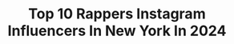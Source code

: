 ---
title: Top 10 Rappers Instagram Influencers In New York In 2024
description: >-
  Find top rappers Instagram influencers in New York in 2024. Most popular hashtags: #newyork #rapper #love #rap.
platform: Instagram
hits: 105
text_top: Identify the top-rated Instagram influencers on inBeat.
text_bottom: Our platform has 105 Instagram influencers like this in New York, United States for you to connect with.
profiles:
  - username: "nrmn.music"
    fullname: >-
      N.R.M.N
    bio: >-
      TC & CB 🌹. JP 🌹. Creative making music and staying out the way.
    location: "United States"
    followers: 2568
    engagement: 1267
    commentsToLikes: 0.208491
    id: ckf5wzdwltrnj0j238d9rsrj8
    verified: false
    hashtags: "#rap, #hiphop, #artist, #music"
  - username: "jamelshabazz"
    fullname: >-
      Jamel Shabazz
    bio: >-
      Curator of insightful images that stimulate and provoke thought. Recipient of the Gordon Parks Award in 2018 for documentary photography.
    location: "United States"
    followers: 120323
    engagement: 259
    commentsToLikes: 0.015195
    id: ck0ub1e36dhit0i19mog7hq5w
    verified: true
    hashtags: "#photography, #posing, #jamelshabazzarchive, #backintheday"
  - username: "power_ghost_"
    fullname: >-
      james st Patrick
    bio: >-
      GHOST/POWER THIS IS A FAN ACCOUNT #50cent #ghostlivesforever #powerbook2ghost #powerstarz #raisingkana#powerbook2 DM FOR PROMO / COLABS.
    location: "United States"
    followers: 59803
    engagement: 343
    commentsToLikes: 0.043171
    id: ckaownl6k9mky0i786j935oko
    verified: false
    hashtags: "#omarihardwick, #ghost, #teamghost, #lelaloren"
  - username: "trustn"
    fullname: >-
      𝗧𝗵𝗲 𝗟𝗼𝘀𝘁 𝗕𝗼𝘆®🗡
    bio: >-
      ➼ LA📌 ➼ Chairman of @lboyholdings🎒 ➼ Publicity | Branding | Digital Marketing | Ecom📧 ➼ Words @forbes @entrepreneur📝
    location: "United States"
    followers: 135000
    engagement: 469
    commentsToLikes: 0.023206
    id: ck15pdrwvxdv20i19efy32sj1
    verified: true
    hashtags: "#artist, #pr, #lostboys, #photography"
  - username: "tonyglausi"
    fullname: >-
      Tony Glausi
    bio: >-
      trumpeter keyboardist singer songwriter producer lover EVERYTHING AT ONCE pre-order now!!! ↙️
    location: "United States"
    followers: 34312
    engagement: 204
    commentsToLikes: 0.028950
    id: ck5hrll70v2hm0i11wu8lsqha
    verified: true
    hashtags: "#everythingatonce, #songwriter, #rnb, #artist"
  - username: "toniiboii_jigg"
    fullname: >-
      Tonii Boii
    bio: >-
      🛑DEAD & GONE FT @spotemgottem ❌ @kuttemreese_ 🛑GETUPBOOSIE‼️ 🛑BOOK toniiboiibooking@gmail.com @448musicgroup @empire 🚧 PAGE UNDER CONSTRUCTION
    location: "United States"
    followers: 58760
    engagement: 138
    commentsToLikes: 0.098406
    id: ck5hczi1hkpsf0i111udrrj8d
    verified: true
    hashtags: "#448, #empire, #getupboosie, #saycheese"
  - username: "gsteezybeats"
    fullname: >-
      G-STEEZY BEATS
    bio: >-
      UNSIGNED MUSIC PRODUCER FROM THE BAY 💣Hiphop/Rap/RnB💣 🔥Mission District, SF, CA🔥 🌊Made radio waves #2019🌊 🧿Link is 👇🏼 below for purchase🧿
    location: "United States"
    followers: 2642
    engagement: 1814
    commentsToLikes: 0.023949
    id: ck13b72hmu02c0i19krh423sy
    verified: false
    hashtags: "#productionstudio, #atlanta, #needbeats, #musicproducer"
  - username: "indiachristin"
    fullname: >-
      India Christin Lane
    bio: >-
      Beauty | Wellness | Fashion | Hair | Music @k.i.n_music @wilhelminamodels TikTok: indiachristin1
    location: "United States"
    followers: 24120
    engagement: 99
    commentsToLikes: 0.047063
    id: ck1356ecfzy2q0i19ezu55z34
    verified: false
    hashtags: "#foryou, #fyp, #music, #singersongwriter"
  - username: "iam_mansha1"
    fullname: >-
      Μαƞσհα Ʃυλταƞ🔥🖤
    bio: >-
      ➡ The unexamined life is not worth living ➡ TIKTOK: iam_mansha1 ➡ RAP SONG - HOOR - Link is Below👇
    location: "United States"
    followers: 4863
    engagement: 652
    commentsToLikes: 0.110986
    id: ck8wf1svxezfa0j78npu1ljph
    verified: false
    hashtags: "#featureme, #laraibfam, #mjfam, #ttfamalia"
  - username: "jazzysworldtv"
    fullname: >-
      Jazlyn aka Jazzy 🇺🇸🇵🇦
    bio: >-
      Bushwick, Brooklyn 🗽🍎 Reporter/Actress Acct. Managed by/Inquiries: @ninovaldes Tiktok: @iamjazzysworldtv
    location: "United States"
    followers: 893256
    engagement: 309
    commentsToLikes: 0.019403
    id: ckwvisahbvni90j23fcbnjl9h
    verified: false
    hashtags: "#queens, #harlem, #nyc, #love"
---